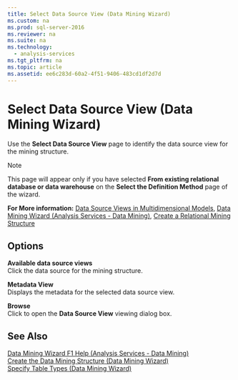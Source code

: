 ```yaml
---
title: Select Data Source View (Data Mining Wizard)
ms.custom: na
ms.prod: sql-server-2016
ms.reviewer: na
ms.suite: na
ms.technology: 
  - analysis-services
ms.tgt_pltfrm: na
ms.topic: article
ms.assetid: ee6c283d-60a2-4f51-9406-483cd1df2d7d
---
```

# Select Data Source View (Data Mining Wizard)
  Use the **Select Data Source View** page to identify the data source view for the mining structure.  
  
> [!NOTE]  
>  This page will appear only if you have selected **From existing relational database or data warehouse** on the **Select the Definition Method** page of the wizard.  
  
 **For More information:** [Data Source Views in Multidimensional Models](../../Topics/TopicNameNotContainA/Data-Source-Views-in-Multidimensional-Models.md), [Data Mining Wizard &#40;Analysis Services - Data Mining&#41;](../../Topics/TopicNameNotContainA/Data-Mining-Wizard--Analysis-Services---Data-Mining-.md), [Create a Relational Mining Structure](../../Topics/TopicNameContainA/Create-a-Relational-Mining-Structure.md)  
  
## Options  
 **Available data source views**  
 Click the data source for the mining structure.  
  
 **Metadata View**  
 Displays the metadata for the selected data source view.  
  
 **Browse**  
 Click to open the **Data Source View** viewing dialog box.  
  
## See Also  
 [Data Mining Wizard F1 Help &#40;Analysis Services - Data Mining&#41;](../../Topics/TopicNameNotContainA/Data-Mining-Wizard-F1-Help--Analysis-Services---Data-Mining-.md)   
 [Create the Data Mining Structure &#40;Data Mining Wizard&#41;](../../Topics/TopicNameNotContainA/Create-the-Data-Mining-Structure--Data-Mining-Wizard-.md)   
 [Specify Table Types &#40;Data Mining Wizard&#41;](../../Topics/TopicNameNotContainA/Specify-Table-Types--Data-Mining-Wizard-.md)  
  
  